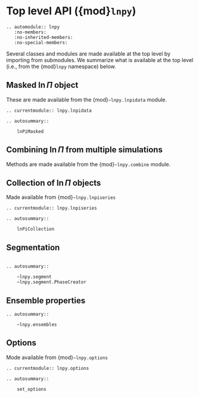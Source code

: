 # Top level API ({mod}`lnpy`)

```{eval-rst}
.. automodule:: lnpy
   :no-members:
   :no-inherited-members:
   :no-special-members:

```

Several classes and modules are made available at the top level by importing
from submodules. We summarize what is available at the top level (i.e., from the
{mod}`lnpy` namespace) below.

## Masked $\ln\Pi$ object

These are made available from the {mod}`~lnpy.lnpidata` module.

```{eval-rst}
.. currentmodule:: lnpy.lnpidata

.. autosummary::

    lnPiMasked
```

## Combining $\ln\Pi$ from multiple simulations

Methods are made available from the {mod}`~lnpy.combine` module.

## Collection of $\ln\Pi$ objects

Made available from {mod}`~lnpy.lnpiseries`

```{eval-rst}
.. currentmodule:: lnpy.lnpiseries

.. autosummary::

    lnPiCollection

```

## Segmentation

```{eval-rst}

.. autosummary::

    ~lnpy.segment
    ~lnpy.segment.PhaseCreator

```

## Ensemble properties

```{eval-rst}
.. autosummary::

    ~lnpy.ensembles

```

## Options

Mode available from {mod}`~lnpy.options`

```{eval-rst}
.. currentmodule:: lnpy.options

.. autosummary::

    set_options

```
